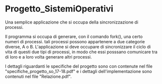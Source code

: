# Progetto_SistemiOperativi
Una semplice applicazione che si occupa della sincronizzazione di processi.

Il programma si occupa di generare, con il comando fork(), una certo numeri di processi. tali processi possono appartenere a due categorie diverse, A o B.
L'applicazione si deve occupare di sincronizzare il ciclo di vita di questi due tipi di processi, in modo che essi posssano comunicare tra di loro e a loro volta generare altri processi.

I dettagli riguardanti le specifiche del progetto sono con contenute nel file "specifiche_progetto_so_17-18.pdf" e i dettagli dell'implementazione sono contenuti nel file "Relazione.pdf".
